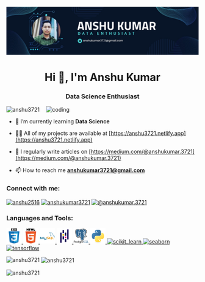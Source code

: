 ![logo](https://github.com/Anshu3721/Anshu3721/blob/main/banner1.jpg)
<!-- <img align="center" width="1100" height="500" src="https://github.com/Anshu3721/Anshu3721/blob/main/banner1.jpg"> -->
<h1 align="center">Hi 👋, I'm Anshu Kumar</h1>
<h3 align="center">Data Science Enthusiast</h3>
<img align="right" alt="coding" width="400px" src="https://media4.giphy.com/media/qgQUggAC3Pfv687qPC/giphy.gif?cid=6c09b95275ce6a0cf61fd64640b5636e746addc7b756785c&ep=v1_internal_gifs_gifId&rid=giphy.gif&ct=g">
<p align="left"> <img src="https://komarev.com/ghpvc/?username=anshu3721&label=Profile%20views&color=0e75b6&style=flat" alt="anshu3721" /> </p>

- 🌱 I’m currently learning **Data Science**

- 👨‍💻 All of my projects are available at [https://anshu3721.netlify.app](https://anshu3721.netlify.app)

- 📝 I regularly write articles on [https://medium.com/@anshukumar.3721](https://medium.com/@anshukumar.3721)

- 📫 How to reach me **anshukumar3721@gmail.com**

<h3 align="left">Connect with me:</h3>
<p align="left">
<a href="https://twitter.com/anshu2516" target="blank"><img align="center" src="https://raw.githubusercontent.com/rahuldkjain/github-profile-readme-generator/master/src/images/icons/Social/twitter.svg" alt="anshu2516" height="30" width="40" /></a>
<a href="https://linkedin.com/in/anshukumar3721" target="blank"><img align="center" src="https://raw.githubusercontent.com/rahuldkjain/github-profile-readme-generator/master/src/images/icons/Social/linked-in-alt.svg" alt="anshukumar3721" height="30" width="40" /></a>
<a href="https://medium.com/@anshukumar.3721" target="blank"><img align="center" src="https://raw.githubusercontent.com/rahuldkjain/github-profile-readme-generator/master/src/images/icons/Social/medium.svg" alt="@anshukumar.3721" height="30" width="40" /></a>
</p>

<h3 align="left">Languages and Tools:</h3>
<p align="left"> <a href="https://www.w3schools.com/css/" target="_blank" rel="noreferrer"> <img src="https://raw.githubusercontent.com/devicons/devicon/master/icons/css3/css3-original-wordmark.svg" alt="css3" width="40" height="40"/> </a> <a href="https://www.w3.org/html/" target="_blank" rel="noreferrer"> <img src="https://raw.githubusercontent.com/devicons/devicon/master/icons/html5/html5-original-wordmark.svg" alt="html5" width="40" height="40"/> </a> <a href="https://www.mysql.com/" target="_blank" rel="noreferrer"> <img src="https://raw.githubusercontent.com/devicons/devicon/master/icons/mysql/mysql-original-wordmark.svg" alt="mysql" width="40" height="40"/> </a> <a href="https://pandas.pydata.org/" target="_blank" rel="noreferrer"> <img src="https://raw.githubusercontent.com/devicons/devicon/2ae2a900d2f041da66e950e4d48052658d850630/icons/pandas/pandas-original.svg" alt="pandas" width="40" height="40"/> </a> <a href="https://www.postgresql.org" target="_blank" rel="noreferrer"> <img src="https://raw.githubusercontent.com/devicons/devicon/master/icons/postgresql/postgresql-original-wordmark.svg" alt="postgresql" width="40" height="40"/> </a> <a href="https://www.python.org" target="_blank" rel="noreferrer"> <img src="https://raw.githubusercontent.com/devicons/devicon/master/icons/python/python-original.svg" alt="python" width="40" height="40"/> </a> <a href="https://scikit-learn.org/" target="_blank" rel="noreferrer"> <img src="https://upload.wikimedia.org/wikipedia/commons/0/05/Scikit_learn_logo_small.svg" alt="scikit_learn" width="40" height="40"/> </a> <a href="https://seaborn.pydata.org/" target="_blank" rel="noreferrer"> <img src="https://seaborn.pydata.org/_images/logo-mark-lightbg.svg" alt="seaborn" width="40" height="40"/> </a> <a href="https://www.tensorflow.org" target="_blank" rel="noreferrer"> <img src="https://www.vectorlogo.zone/logos/tensorflow/tensorflow-icon.svg" alt="tensorflow" width="40" height="40"/> </a> </p>

<p><img align="left" src="https://github-readme-stats.vercel.app/api/top-langs?username=anshu3721&show_icons=true&locale=en&layout=compact" alt="anshu3721" /></p>

<p>&nbsp;<img align="center" src="https://github-readme-stats.vercel.app/api?username=anshu3721&show_icons=true&locale=en" alt="anshu3721" /></p>

<p><img align="center" src="https://github-readme-streak-stats.herokuapp.com/?user=anshu3721&" alt="anshu3721" /></p>
